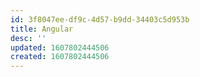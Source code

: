 ```yaml
---
id: 3f8047ee-df9c-4d57-b9dd-34403c5d953b
title: Angular
desc: ''
updated: 1607802444506
created: 1607802444506
---
```


